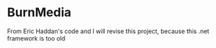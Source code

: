 # BurnMedia
From Eric Haddan's code and I will revise this project, because this .net framework is too old

